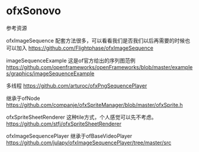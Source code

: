 ofxSonovo
=========

参考资源

ofxImageSequence 配套方法很多，可以看看我们是否我们以后再需要的时候也可以加入
https://github.com/Flightphase/ofxImageSequence


imageSequenceExample 这是of官方给出的序列图范例
https://github.com/openframeworks/openFrameworks/blob/master/examples/graphics/imageSequenceExample

多线程
https://github.com/arturoc/ofxPngSequencePlayer


继承于ofNode
https://github.com/companje/ofxSpriteManager/blob/master/ofxSprite.h


ofxSpriteSheetRenderer 这种tile方式，个人感觉可以先不考虑。
https://github.com/stfj/ofxSpriteSheetRenderer

ofxImageSequencePlayer 继承于ofBaseVideoPlayer
https://github.com/julapy/ofxImageSequencePlayer/tree/master/src
